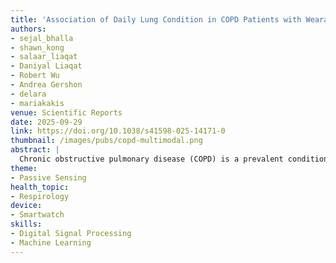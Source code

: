 ```yaml
---
title: 'Association of Daily Lung Condition in COPD Patients with Wearable Speech and Physiological Data'
authors: 
- sejal_bhalla
- shawn_kong
- salaar_liaqat
- Daniyal Liaqat
- Robert Wu
- Andrea Gershon
- delara
- mariakakis
venue: Scientific Reports
date: 2025-09-29
link: https://doi.org/10.1038/s41598-025-14171-0
thumbnail: /images/pubs/copd-multimodal.png
abstract: |
  Chronic obstructive pulmonary disease (COPD) is a prevalent condition that imposes significant burden on patients and healthcare systems, with COPD exacerbations being a leading cause of hospitalizations and mortality worldwide. Continuous monitoring of lung function is crucial for effective management, yet traditional methods are often cumbersome and require clinic visits. Wearable technology offers a non-invasive alternative, enabling the monitoring of physiological parameters in real-world settings. In this study, we analyzed free-living speech data collected via smartwatches from 18 COPD patients over an average period of 198.9 ± 122.6 days. Utilizing linear mixed-effects models, we discovered that phonation features are negatively associated with adverse COPD outcomes, while prosodic speech features show a positive correlation with increased exacerbation risk. Further analysis revealed that these associations are significantly moderated by physiological covariates such as heart rate variability and physical activity levels. These findings highlight the complex interplay between respiratory function, autonomic regulation, and vocal production, suggesting that the integration of speech analysis with physiological monitoring through wearables can lead to the development of composite digital biomarkers of impaired lung function.
theme:
- Passive Sensing
health_topic:
- Respirology
device:
- Smartwatch
skills:
- Digital Signal Processing
- Machine Learning
---
```

